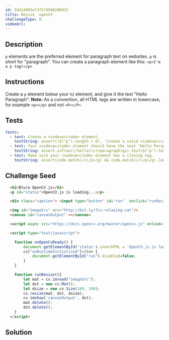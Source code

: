 ```yaml
---
id: 5d414905ef3f574940200d32
title: Resize  openCV
challengeType: 0
videoUrl:
---
```


## Description
<section id='description'>
<code>p</code> elements are the preferred element for paragraph text on websites. <code>p</code> is short for "paragraph".
You can create a paragraph element like this:
<code>&#60;p&#62;I'm a p tag!&#60;/p&#62;</code>
</section>

## Instructions
<section id='instructions'>
Create a <code>p</code> element below your <code>h2</code> element, and give it the text "Hello Paragraph".
<strong>Note:</strong> As a convention, all HTML tags are written in lowercase, for example <code>&#60;p&#62;&#60;/p&#62;</code> and not <code>&#60;P&#62;&#60;/P&#62;</code>.
</section>

## Tests
<section id='tests'>

```yml
tests:
  - text: Create a <code>p</code> element.
    testString: assert(($("p").length > 0), 'Create a valid <code>p</code> element.');
  - text: Your <code>p</code> element should have the text "Hello Paragraph".
    testString: assert.isTrue((/hello(\s)+paragraph/gi).test($("p").text()), 'Your <code>p</code> element should have the text "Hello Paragraph".');
  - text: Make sure your <code>p</code> element has a closing tag.
    testString: assert(code.match(/<\/p>/g) && code.match(/<\/p>/g).length === code.match(/<p/g).length, 'Make sure your <code>p</code> element has a closing tag.');

```

</section>

## Challenge Seed
<section id='challengeSeed'>

<div id='html-seed'>

```html
  <h2>Blure OpenCV.js</h2>
  <p id="status">OpenCV.js is loading...</p>

  <div class="caption"> <input type="button" id="run"  onclick="runResize()" value="Run" disabled=true /></div>

  <img id="imageSrc" src="http://bit.ly/fcc-relaxing-cat"/>
  <canvas id="canvasOutput" ></canvas>

  <script async src="https://docs.opencv.org/master/opencv.js" onload="onOpenCvReady();" type="text/javascript"></script>

  <script type="text/javascript">

    function onOpenCvReady() {
        document.getElementById('status').innerHTML = 'OpenCV.js is load.';
        cv["onRuntimeInitialized"]=()=> {
            document.getElementById("run").disabled=false;
        }
    }

    function runResize(){
        let mat = cv.imread("imageSrc");
        let dst = new cv.Mat();
        let dsize = new cv.Size(100, 100);
        cv.resize(mat, dst, dsize);
        cv.imshow('canvasOutput', dst);
        mat.delete();
        dst.delete();
    }
  </script> 

```

</div>



</section>

## Solution
<section id='solution'>

```html

```

</section>
